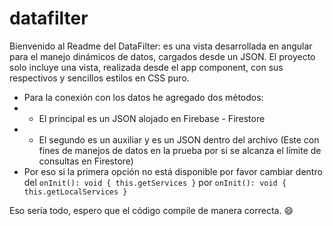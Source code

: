 # datafilter

Bienvenido al Readme del DataFilter: es una vista desarrollada en angular para el manejo dinámicos de datos, cargados desde un JSON.
El proyecto solo incluye una vista, realizada desde el app component, con sus respectivos y sencillos estilos en CSS puro.

* Para la conexión con los datos he agregado dos métodos:
* * El principal es un JSON alojado en Firebase - Firestore
* * El segundo es un auxiliar y es un JSON dentro del archivo (Este con fines de manejos de datos en la prueba por si se alcanza el límite de consultas en Firestore)
* Por eso si la primera opción no está disponible por favor cambiar dentro del `onInit(): void { this.getServices }` por `onInit(): void { this.getLocalServices }`

Eso sería todo, espero que el código compile de manera correcta. :smile:
